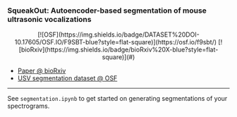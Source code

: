 ### SqueakOut: Autoencoder-based segmentation of mouse ultrasonic vocalizations

<p align="center">
  [![OSF](https://img.shields.io/badge/DATASET%20DOI-10.17605/OSF.IO/F9SBT-blue?style=flat-square)](https://osf.io/f9sbt/)
  [![bioRxiv](https://img.shields.io/badge/bioRxiv%20X-blue?style=flat-square)](#)
</p>

- [Paper @ bioRxiv](#)
- [USV segmentation dataset @ OSF](https://osf.io/f9sbt/)

---

See `segmentation.ipynb` to get started on generating segmentations of your spectrograms.